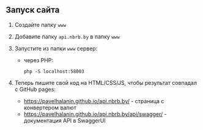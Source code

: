 ## Запуск сайта

1. Создайте папку `www`
1. Добавите папку `api.nbrb.by` в папку `www`
1. Запустите из папки `www` сервер:

    - через PHP:

        ```
        php -S localhost:58003
        ```

1. Теперь пишите свой код на HTML/CSS/JS, чтобы результат совпадал с GitHub pages:
    - https://pavelhalanin.github.io/api.nbrb.by/ - страница с конвертером валют
    - https://pavelhalanin.github.io/api.nbrb.by/api/swagger/ - документация API в SwaggerUI
